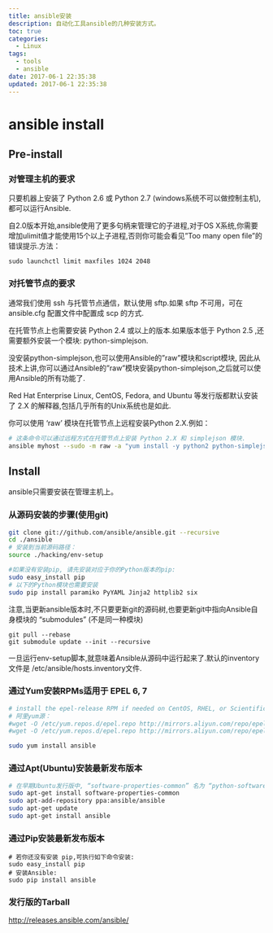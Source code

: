 ```yaml
---
title: ansible安装
description: 自动化工具ansible的几种安装方式。
toc: true
categories:
  - Linux
tags:
  - tools
  - ansible
date: 2017-06-1 22:35:38
updated: 2017-06-1 22:35:38
---
```



# ansible install

## Pre-install

### 对管理主机的要求

只要机器上安装了 Python 2.6 或 Python 2.7 (windows系统不可以做控制主机),都可以运行Ansible.

自2.0版本开始,ansible使用了更多句柄来管理它的子进程,对于OS X系统,你需要增加ulimit值才能使用15个以上子进程,否则你可能会看见”Too many open file”的错误提示.方法：
```
sudo launchctl limit maxfiles 1024 2048
```

### 对托管节点的要求

通常我们使用 ssh 与托管节点通信，默认使用 sftp.如果 sftp 不可用，可在 ansible.cfg 配置文件中配置成 scp 的方式. 

在托管节点上也需要安装 Python 2.4 或以上的版本.如果版本低于 Python 2.5 ,还需要额外安装一个模块: python-simplejson.

没安装python-simplejson,也可以使用Ansible的”raw”模块和script模块,
因此从技术上讲,你可以通过Ansible的”raw”模块安装python-simplejson,之后就可以使用Ansible的所有功能了.

Red Hat Enterprise Linux, CentOS, Fedora, and Ubuntu 等发行版都默认安装了 2.X 的解释器,包括几乎所有的Unix系统也是如此.

你可以使用 ‘raw’ 模块在托管节点上远程安装Python 2.X.例如：
```sh
# 这条命令可以通过远程方式在托管节点上安装 Python 2.X 和 simplejson 模块.
ansible myhost --sudo -m raw -a "yum install -y python2 python-simplejson"
```

## Install

ansible只需要安装在管理主机上。

### 从源码安装的步骤(使用git)

```sh
git clone git://github.com/ansible/ansible.git --recursive
cd ./ansible
# 安装到当前源码路径：
source ./hacking/env-setup

#如果没有安装pip, 请先安装对应于你的Python版本的pip:
sudo easy_install pip
# 以下的Python模块也需要安装 
sudo pip install paramiko PyYAML Jinja2 httplib2 six
```

注意,当更新ansible版本时,不只要更新git的源码树,也要更新git中指向Ansible自身模块的 “submodules” (不是同一种模块)

```
git pull --rebase
git submodule update --init --recursive
```

一旦运行env-setup脚本,就意味着Ansible从源码中运行起来了.默认的inventory文件是 /etc/ansible/hosts.inventory文件.

### 通过Yum安装RPMs适用于 EPEL 6, 7

```sh
# install the epel-release RPM if needed on CentOS, RHEL, or Scientific Linux
# 阿里yum源：
#wget -O /etc/yum.repos.d/epel.repo http://mirrors.aliyun.com/repo/epel-6.repo
#wget -O /etc/yum.repos.d/epel.repo http://mirrors.aliyun.com/repo/epel-7.repo

sudo yum install ansible
```

### 通过Apt(Ubuntu)安装最新发布版本

```sh
# 在早期Ubuntu发行版中, “software-properties-common” 名为 “python-software-properties”.
sudo apt-get install software-properties-common
sudo apt-add-repository ppa:ansible/ansible
sudo apt-get update
sudo apt-get install ansible
```

### 通过Pip安装最新发布版本

```
# 若你还没有安装 pip,可执行如下命令安装:
sudo easy_install pip
# 安装Ansible:
sudo pip install ansible
```

### 发行版的Tarball

http://releases.ansible.com/ansible/




